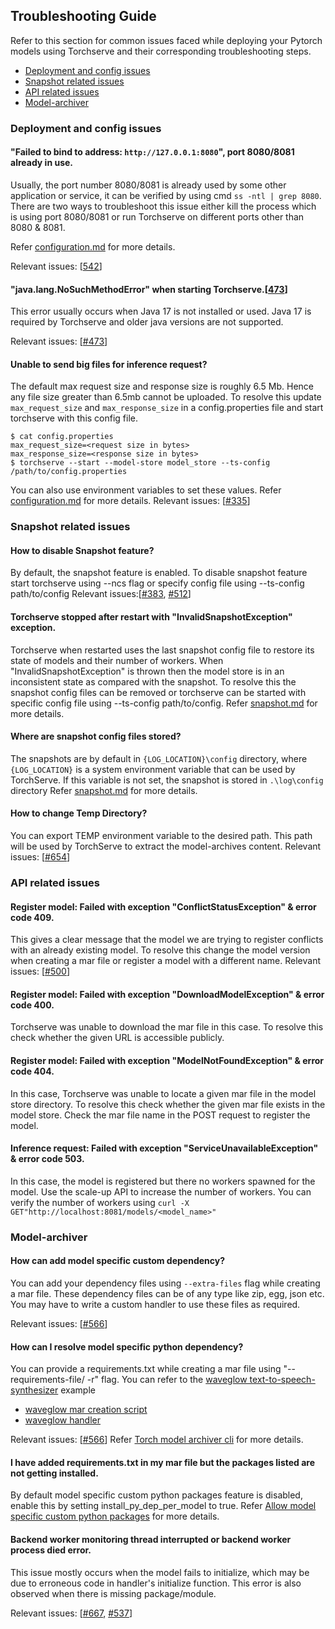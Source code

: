 ## Troubleshooting Guide
Refer to this section for common issues faced while deploying your Pytorch models using Torchserve and their corresponding troubleshooting steps.

* [Deployment and config issues](#deployment-and-config-issues)
* [Snapshot related issues](#snapshot-related-issues)
* [API related issues](#api-related-issues)
* [Model-archiver](#model-archiver)


### Deployment and config issues
#### "Failed to bind to address: `http://127.0.0.1:8080`", port 8080/8081 already in use.
Usually, the port number 8080/8081 is already used by some other application or service, it can be verified by using cmd `ss -ntl | grep 8080`. There are two ways to troubleshoot this issue either kill the process which is using port 8080/8081 or run Torchserve on different ports other than 8080 & 8081.

Refer [configuration.md](https://github.com/pytorch/serve/blob/master/docs/configuration.md) for more details.

Relevant issues: [[542](https://github.com/pytorch/serve/issues/542)]

#### "java.lang.NoSuchMethodError" when starting Torchserve.[[473](https://github.com/pytorch/serve/issues/473)]
This error usually occurs when Java 17 is not installed or used. Java 17 is required by Torchserve and older java versions are not supported.

Relevant issues: [[#473](https://github.com/pytorch/serve/issues/473)]

####  Unable to send big files for inference request?
The default max request size and response size is roughly 6.5 Mb. Hence any file size greater than 6.5mb cannot be uploaded.
To resolve this update `max_request_size` and `max_response_size` in a config.properties file and start torchserve with this config file.
```
$ cat config.properties
max_request_size=<request size in bytes>
max_response_size=<response size in bytes>
$ torchserve --start --model-store model_store --ts-config /path/to/config.properties
```
You can also use environment variables to set these values.
Refer [configuration.md](https://github.com/pytorch/serve/blob/master/docs/configuration.md) for more details.
Relevant issues: [[#335](https://github.com/pytorch/serve/issues/335)]

###  Snapshot related issues
#### How to disable Snapshot feature?
By default, the snapshot feature is enabled. To disable snapshot feature start torchserve using --ncs flag or specify config file using --ts-config path/to/config
Relevant issues:[[#383](https://github.com/pytorch/serve/issues/383), [#512](https://github.com/pytorch/serve/issues/512)]

#### Torchserve stopped after restart with "InvalidSnapshotException" exception.
Torchserve when restarted uses the last snapshot config file to restore its state of models and their number of workers. When "InvalidSnapshotException" is thrown then the model store is in an inconsistent state as compared with the snapshot. To resolve this the snapshot config files can be removed or torchserve can be started with specific config file using --ts-config path/to/config.
Refer [snapshot.md](https://github.com/pytorch/serve/blob/master/docs/snapshot.md) for more details.

####  Where are snapshot config files stored?
The snapshots are by default in `{LOG_LOCATION}\config` directory, where `{LOG_LOCATION}` is a system environment variable that can be used by TorchServe. If this variable is not set, the snapshot is stored in `.\log\config` directory
Refer [snapshot.md](https://github.com/pytorch/serve/blob/master/docs/snapshot.md) for more details.

#### How to change Temp Directory?
You can export TEMP environment variable to the desired path. This path will be used by TorchServe to extract the model-archives content.
Relevant issues: [[#654](https://github.com/pytorch/serve/issues/654)]

###  API related issues

#### Register model: Failed with exception "ConflictStatusException" & error code 409.
This gives a clear message that the model we are trying to register conflicts with an already existing model. To resolve this change the model version when creating a mar file or register a model with a different name.
Relevant issues: [[#500](https://github.com/pytorch/serve/issues/500)]

#### Register model: Failed with exception "DownloadModelException" & error code 400.
Torchserve was unable to download the mar file in this case. To resolve this check whether the given URL is accessible publicly.

#### Register model: Failed with exception "ModelNotFoundException" & error code 404.
In this case, Torchserve was unable to locate a given mar file in the model store directory. To resolve this check whether the given mar file exists in the model store. Check the mar file name in the POST request to register the model.

#### Inference request: Failed with exception "ServiceUnavailableException" & error code 503.
In this case, the model is registered but there no workers spawned for the model. Use the scale-up API to increase the number of workers. You can verify the number of workers using
`curl -X GET"http://localhost:8081/models/<model_name>"
`
### Model-archiver

#### How can add model  specific custom dependency?
You can add your dependency files using `--extra-files` flag while creating a mar file. These dependency files can be of any type like zip, egg, json etc. You may have to write a custom handler to use these files as required.

Relevant issues: [[#566](https://github.com/pytorch/serve/issues/566)]

#### How can I resolve model specific python dependency?
You can provide a requirements.txt while creating a mar file using "--requirements-file/ -r" flag. You can refer to the [waveglow text-to-speech-synthesizer](https://github.com/pytorch/serve/tree/master/examples/text_to_speech_synthesizer) example

-   [waveglow mar creation script](https://github.com/pytorch/serve/blob/master/examples/text_to_speech_synthesizer/create_mar.sh)
-   [waveglow handler](https://github.com/pytorch/serve/blob/2d9c7ccc316f592374943a1963c1057bbe232c9e/examples/text_to_speech_synthesizer/waveglow_handler.py#L49)

Relevant issues: [[#566](https://github.com/pytorch/serve/issues/566)]
Refer [Torch model archiver cli](https://github.com/pytorch/serve/blob/master/model-archiver/README.md#torch-model-archiver-command-line-interface) for more details.

#### I have added  requirements.txt in my mar file but the packages listed are not getting installed.
By default model specific custom python packages feature is disabled, enable this by setting install_py_dep_per_model to true.
Refer [Allow model specific custom python packages](https://github.com/pytorch/serve/blob/master/docs/configuration.md#allow-model-specific-custom-python-packages) for more details.


#### Backend worker monitoring thread interrupted or backend worker process died error.
This issue mostly occurs when the model fails to initialize, which may be due to erroneous code in handler's initialize function. This error is also observed when there is missing package/module.

Relevant issues: [[#667](https://github.com/pytorch/serve/issues/667), [#537](https://github.com/pytorch/serve/issues/537)]
